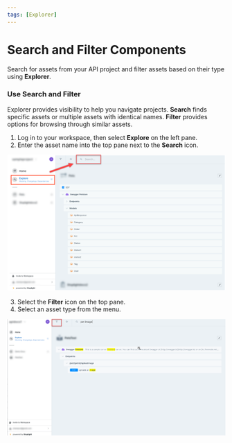 ```yaml
---
tags: [Explorer]
---
```


# Search and Filter Components

Search for assets from your API project and filter assets based on their type using **Explorer**.

### Use Search and Filter

Explorer provides visibility to help you navigate projects. **Search** finds specific assets or multiple assets with identical names. **Filter** provides options for browsing through similar assets. 

1. Log in to your workspace, then select **Explore** on the left pane.
2. Enter the asset name into the top pane next to the **Search** icon.

![use_search.png](../assets/images/use_search.png)

3. Select the **Filter** icon on the top pane.
4. Select an asset type from the menu.

![use_asset_type.png](../assets/images/use_asset_type.png)